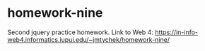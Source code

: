 # homework-nine

Second jquery practice homework.
Link to Web 4: https://in-info-web4.informatics.iupui.edu/~jmtychek/homework-nine/
